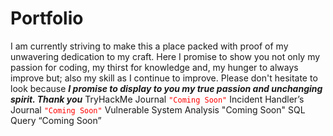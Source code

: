 # Portfolio
I am currently striving to make this a place packed with proof of my unwavering dedication to my craft. Here I promise to show you not only my passion for coding, my thirst for knowledge and, my hunger to always improve but; also my skill as I continue to improve. Please don't hesitate to look because _**I promise to display to you my true passion and unchanging spirit. Thank you**_
TryHackMe Journal  <code style="color : red">"Coming Soon"</code> 
Incident Handler’s Journal <code style="color : red">"Coming Soon"</code> 
Vulnerable System Analysis "Coming Soon"
SQL Query “Coming Soon”
